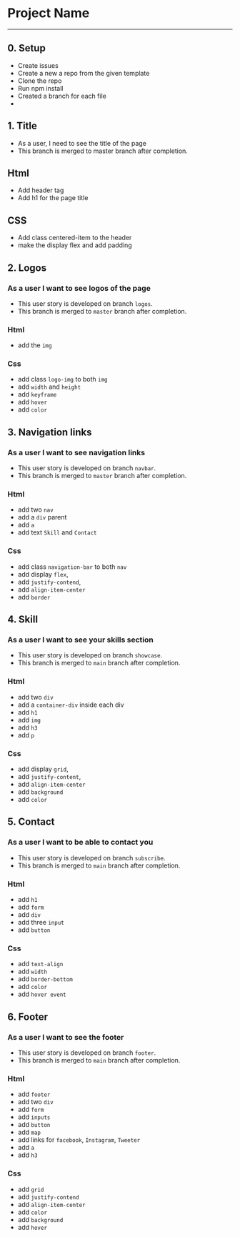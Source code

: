 # Project Name

<!-- describe your project -->

---

## 0. Setup

- Create issues
- Create a new a repo from the given template
- Clone the repo
- Run npm install
- Created a branch for each file
-

## 1. Title

- As a user, I need to see the title of the page
- This branch is merged to master branch after completion.

## Html

- Add header tag
- Add h1 for the page title

## CSS

- Add class centered-item to the header
- make the display flex and add padding

## 2. Logos

### As a user I want to see logos of the page

- This user story is developed on branch `logos`.
- This branch is merged to `master` branch after completion.

### Html

- add the `img`

### Css

- add class `logo-img` to both `img`
- add `width` and `height`
- add `keyframe`
- add `hover`
- add `color`

## 3. Navigation links

### As a user I want to see navigation links

- This user story is developed on branch `navbar`.
- This branch is merged to `master` branch after completion.

### Html

- add two `nav`
- add a `div` parent
- add `a`
- add text `Skill` and `Contact`

### Css

- add class `navigation-bar` to both `nav`
- add display `flex`,
- add `justify-contend`,
- add `align-item-center`
- add `border`

## 4. Skill

### As a user I want to see your skills section

- This user story is developed on branch `showcase`.
- This branch is merged to `main` branch after completion.

### Html

- add two `div`
- add a `container-div` inside each div
- add `h1`
- add `img`
- add `h3`
- add `p`

### Css

- add display `grid`,
- add `justify-content`,
- add `align-item-center`
- add `background`
- add `color`

## 5. Contact

### As a user I want to be able to contact you

- This user story is developed on branch `subscribe`.
- This branch is merged to `main` branch after completion.

### Html

- add `h1`
- add `form`
- add `div`
- add three `input`
- add `button`

### Css

- add `text-align`
- add `width`
- add `border-bottom`
- add `color`
- add `hover event`

## 6. Footer

### As a user I want to see the footer

- This user story is developed on branch `footer`.
- This branch is merged to `main` branch after completion.

### Html

- add `footer`
- add two `div`
- add `form`
- add `inputs`
- add `button`
- add `map`
- add links for `facebook`, `Instagram`, `Tweeter`
- add `a`
- add `h3`

### Css

- add `grid`
- add `justify-contend`
- add `align-item-center`
- add `color`
- add `background`
- add `hover`
